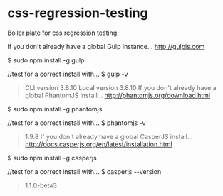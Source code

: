 # css-regression-testing
Boiler plate for css regression testing


If you don't already have a global Gulp instance... http://gulpjs.com

$ sudo npm install -g gulp

//test for a correct install with...
$ gulp -v
> CLI version 3.8.10
> Local version 3.8.10
If you don't already have a global PhantomJS install... http://phantomjs.org/download.html

$ sudo npm install -g phantomjs

//test for a correct install with...
$ phantomjs -v
> 1.9.8
If you don't already have a global CasperJS install... http://docs.casperjs.org/en/latest/installation.html

$ sudo npm install -g casperjs

//test for a correct install with...
$ casperjs --version
> 1.1.0-beta3
